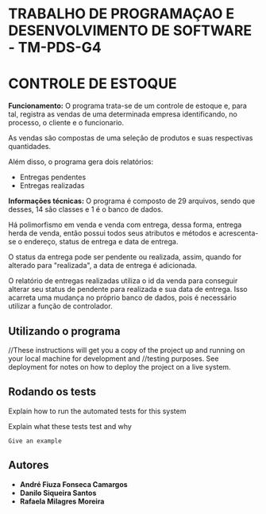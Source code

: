 # TRABALHO DE PROGRAMAÇAO E DESENVOLVIMENTO DE SOFTWARE - TM-PDS-G4

#	 		CONTROLE DE ESTOQUE
**Funcionamento:**
O programa trata-se de um controle de estoque e, para tal, registra as vendas de uma determinada empresa 
identificando, no processo, o cliente e o funcionario.
	
As vendas são compostas de uma seleção de produtos e suas respectivas quantidades.
	
Além disso, o programa gera dois relatórios:
* Entregas pendentes
* Entregas realizadas

**Informações técnicas:**
O programa é composto de 29 arquivos, sendo que desses, 14 são classes e 1 é o banco de dados.
	
Há polimorfismo em venda e venda com entrega, dessa forma, entrega herda de venda, então possui todos seus 
atributos e métodos e acrescenta-se o endereço, status de entrega e data de entrega.
	
O status da entrega pode ser pendente ou realizada, assim, quando for alterado para "realizada", a data de
entrega é adicionada. 

O relatório de entregas realizadas utiliza o id da venda para conseguir alterar seu status de pendente para realizada e sua data de entrega. Isso acarreta uma mudança no próprio banco de dados, pois é necessário utilizar a função de controlador.

## Utilizando o programa

//These instructions will get you a copy of the project up and running on your local machine for development and //testing purposes. See deployment for notes on how to deploy the project on a live system.


## Rodando os tests

Explain how to run the automated tests for this system

Explain what these tests test and why

```
Give an example
```

## Autores

* **André Fiuza Fonseca Camargos** 
* **Danilo Siqueira Santos** 
* **Rafaela Milagres Moreira**   